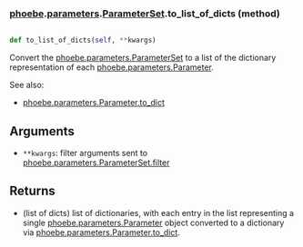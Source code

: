 ### [phoebe](phoebe.md).[parameters](phoebe.parameters.md).[ParameterSet](phoebe.parameters.ParameterSet.md).to_list_of_dicts (method)


```py

def to_list_of_dicts(self, **kwargs)

```



Convert the [phoebe.parameters.ParameterSet](phoebe.parameters.ParameterSet.md) to a list of the dictionary
representation of each [phoebe.parameters.Parameter](phoebe.parameters.Parameter.md).

See also:
* [phoebe.parameters.Parameter.to_dict](phoebe.parameters.Parameter.to_dict.md)

Arguments
----------
* `**kwargs`: filter arguments sent to
    [phoebe.parameters.ParameterSet.filter](phoebe.parameters.ParameterSet.filter.md)

Returns
--------
* (list of dicts) list of dictionaries, with each entry in the list
    representing a single [phoebe.parameters.Parameter](phoebe.parameters.Parameter.md) object converted
    to a dictionary via [phoebe.parameters.Parameter.to_dict](phoebe.parameters.Parameter.to_dict.md).

